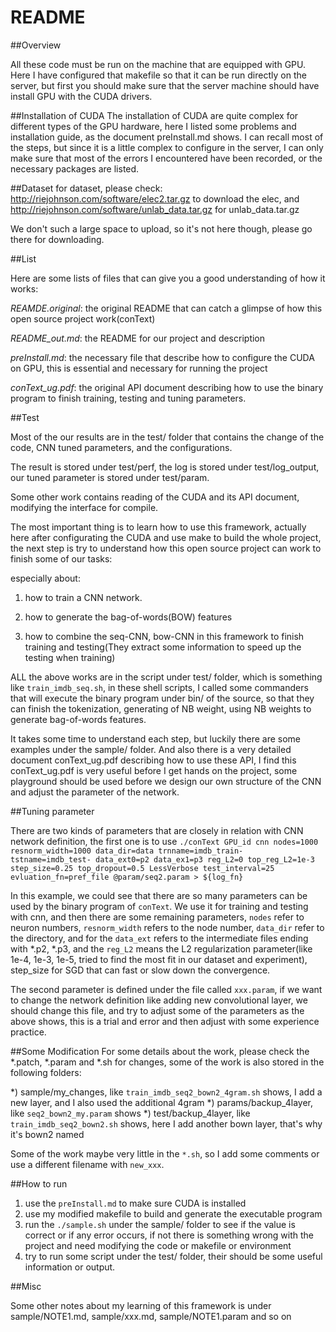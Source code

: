 README
==

##Overview

All these code must be run on the machine that are equipped with GPU. Here I have configured that makefile so that it can be run directly on the server, but
first you should make sure that the server machine should have install GPU with the CUDA drivers.

##Installation of CUDA
The installation of CUDA are quite complex for different types of the GPU hardware, here I listed some problems and installation guide, as the document preInstall.md
shows. I can recall most of the steps, but since it is a little complex to configure in the server, I can only make sure that most of the errors I encountered have
been recorded, or the necessary packages are listed.


##Dataset
for dataset, please check: http://riejohnson.com/software/elec2.tar.gz to download the elec, and http://riejohnson.com/software/unlab_data.tar.gz for unlab_data.tar.gz

We don't such a large space to upload, so it's not here though, please go there for downloading.


##List

Here are some lists of files that can give you a good understanding of how it works:

*REAMDE.original*: the original README that can catch a glimpse of how this open source project work(conText)

*README_out.md*: the README for our project and description

*preInstall.md*: the necessary file that describe how to configure the CUDA on GPU, this is essential and necessary for running the project

*conText_ug.pdf*: the original API document describing how to use the binary program to finish training, testing and tuning parameters.


##Test

Most of the our results are in the test/ folder that contains the change of the code, CNN tuned parameters, and the configurations.

The result is stored under test/perf, the log is stored under test/log_output, our tuned parameter is stored under test/param.

Some other work contains reading of the CUDA and its API document, modifying the interface for compile.

The most important thing is to learn how to use this framework, actually here after configurating the CUDA and use make to build the whole project,
the next step is try to understand how this open source project can work to finish some of our tasks:

especially about:

1) how to train a CNN network.

2) how to generate the bag-of-words(BOW) features

3) how to combine the seq-CNN, bow-CNN in this framework to finish training and testing(They extract some information to speed up the testing when training)

ALL the above works are in the script under test/ folder, which is something like `train_imdb_seq.sh`, in these shell scripts, I called some commanders that
will execute the binary program under bin/ of the source, so that they can finish the tokenization, generating of NB weight, using NB weights to generate
bag-of-words features.

It takes some time to understand each step, but luckily there are some examples under the sample/ folder. And also there is a very detailed document 
conText_ug.pdf describing how to use these API, I find this conText_ug.pdf is very useful before I get hands on the project, some playground should be used
before we design our own structure of the CNN and adjust the parameter of the network.


##Tuning parameter

There are two kinds of parameters that are closely in relation with CNN network definition, the first one is to use `./conText GPU_id cnn nodes=1000 resnorm_width=1000 data_dir=data trnname=imdb_train- tstname=imdb_test- data_ext0=p2 data_ex1=p3 reg_L2=0 top_reg_L2=1e-3 step_size=0.25 top_dropout=0.5 LessVerbose test_interval=25 evluation_fn=pref_file @param/seq2.param > ${log_fn}`

In this example, we could see that there are so many parameters can be used by the binary program of `conText`. We use it for training and testing with cnn, and then there are some remaining parameters, `nodes` refer to neuron numbers, `resnorm_width` refers to the node number, `data_dir` refer to the directory, and for the `data_ext` refers to the intermediate files ending with *.p2, *.p3, and the `reg_L2` means the L2 regularization parameter(like 1e-4, 1e-3, 1e-5, tried to find the most fit in our dataset and experiment), step_size for SGD that can fast or slow down the convergence.

The second parameter is defined under the file called `xxx.param`, if we want to change the network definition like adding new convolutional layer, we should change this file, and try to adjust some of the parameters as the above shows, this is a trial and error and then adjust with some experience practice.

##Some Modification
For some details about the work, please check the *.patch, *.param and *.sh for changes, some of the work is also stored in the following folders:

*) sample/my_changes, like `train_imdb_seq2_bown2_4gram.sh` shows, I add a new layer, and I also used the additional 4gram
*) params/backup_4layer, like `seq2_bown2_my.param` shows
*) test/backup_4layer, like `train_imdb_seq2_bown2.sh` shows, here I add another bown layer, that's why it's bown2 named

Some of the work maybe very little in the `*.sh`, so I add some comments or use a different filename with `new_xxx`.


##How to run

1) use the `preInstall.md` to make sure CUDA is installed
2) use my modified makefile to build and generate the executable program
3) run the `./sample.sh` under the sample/ folder to see if the value is correct or if any error occurs, if not there is something wrong with the project and need modifying the code or makefile or environment
4) try to run some script under the test/ folder, their should be some useful information or output.


##Misc

Some other notes about my learning of this framework is under sample/NOTE1.md, sample/xxx.md, sample/NOTE1.param and so on 
